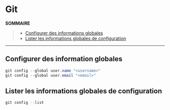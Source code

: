 # Git

**SOMMAIRE**
> + [Configurer des informations globales](#configurer-des-informations-globales)
> + [Lister les informations globales de configuration](#lister-les-informations-globales-de-configuration)

---

## Configurer des information globales

```powershell
git config --global user.name "<username>"
git config --global user.email "<email>"
```

## Lister les informations globales de configuration

```powershell
git config --list
```

